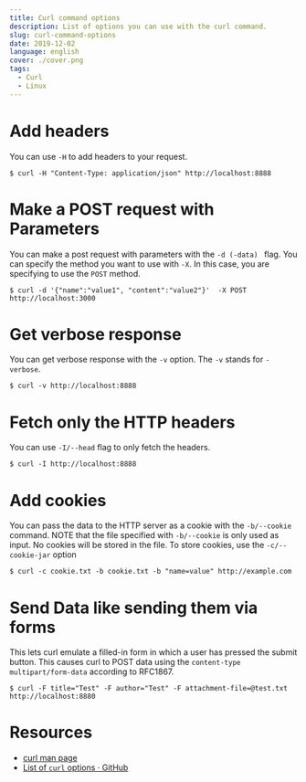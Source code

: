 ```yaml
---
title: Curl command options 
description: List of options you can use with the curl command.
slug: curl-command-options
date: 2019-12-02
language: english
cover: ./cover.png
tags: 
  - Curl
  - Linux
---
```

# Add headers
You can use `-H` to add headers to your request.

```
$ curl -H "Content-Type: application/json" http://localhost:8888
```

# Make a POST request with Parameters
You can make a post request with parameters with the `-d (-data) ` flag.
You can specify the method you want to use with `-X`. In this case, you are specifying to use the `POST` method.

```
$ curl -d '{"name":"value1", "content":"value2"}'  -X POST http://localhost:3000
```

# Get verbose response 
You can get verbose response with the `-v` option. The `-v` stands for `-verbose`. 

```
$ curl -v http://localhost:8888
```

# Fetch only the HTTP headers

You can use `-I/--head` flag to only fetch the headers.

```
$ curl -I http://localhost:8888
```

# Add cookies

You can pass the data to the HTTP server as a cookie with the `-b/--cookie` command.
NOTE that the file specified with `-b/--cookie` is only used as input. No cookies will be stored in the file. To store cookies, use the `-c/--cookie-jar` option 

```
$ curl -c cookie.txt -b cookie.txt -b "name=value" http://example.com
```

# Send Data like sending them via forms
This lets curl emulate a filled-in form in which a user has pressed the submit button. This causes curl to POST data using the `content-type multipart/form-data` according to RFC1867. 

```
$ curl -F title="Test" -F author="Test" -F attachment-file=@test.txt http://localhost:8880
```

# Resources
- [curl man page](http://www.mit.edu/afs.new/sipb/user/ssen/src/curl-7.11.1/docs/curl.html)
- [List of `curl` options · GitHub](https://gist.github.com/eneko/dc2d8edd9a4b25c5b0725dd123f98b10)
